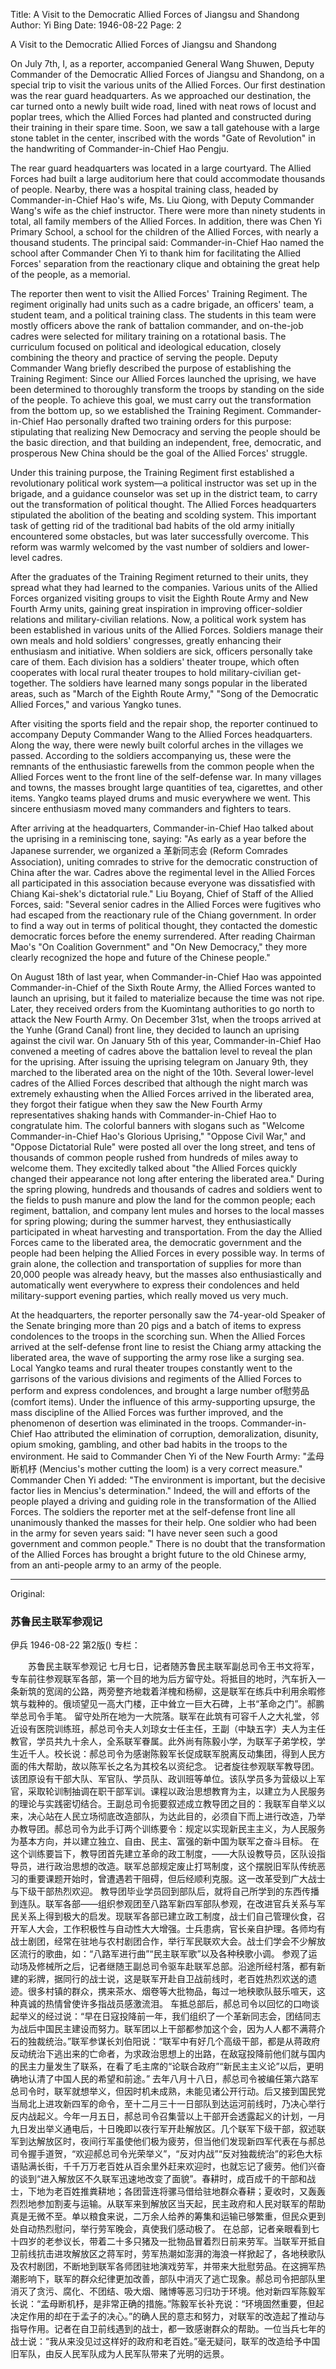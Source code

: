 Title: A Visit to the Democratic Allied Forces of Jiangsu and Shandong
Author: Yi Bing
Date: 1946-08-22
Page: 2

A Visit to the Democratic Allied Forces of Jiangsu and Shandong

On July 7th, I, as a reporter, accompanied General Wang Shuwen, Deputy Commander of the Democratic Allied Forces of Jiangsu and Shandong, on a special trip to visit the various units of the Allied Forces. Our first destination was the rear guard headquarters. As we approached our destination, the car turned onto a newly built wide road, lined with neat rows of locust and poplar trees, which the Allied Forces had planted and constructed during their training in their spare time. Soon, we saw a tall gatehouse with a large stone tablet in the center, inscribed with the words "Gate of Revolution" in the handwriting of Commander-in-Chief Hao Pengju.

The rear guard headquarters was located in a large courtyard. The Allied Forces had built a large auditorium here that could accommodate thousands of people. Nearby, there was a hospital training class, headed by Commander-in-Chief Hao's wife, Ms. Liu Qiong, with Deputy Commander Wang's wife as the chief instructor. There were more than ninety students in total, all family members of the Allied Forces. In addition, there was Chen Yi Primary School, a school for the children of the Allied Forces, with nearly a thousand students. The principal said: Commander-in-Chief Hao named the school after Commander Chen Yi to thank him for facilitating the Allied Forces' separation from the reactionary clique and obtaining the great help of the people, as a memorial.

The reporter then went to visit the Allied Forces' Training Regiment. The regiment originally had units such as a cadre brigade, an officers' team, a student team, and a political training class. The students in this team were mostly officers above the rank of battalion commander, and on-the-job cadres were selected for military training on a rotational basis. The curriculum focused on political and ideological education, closely combining the theory and practice of serving the people. Deputy Commander Wang briefly described the purpose of establishing the Training Regiment: Since our Allied Forces launched the uprising, we have been determined to thoroughly transform the troops by standing on the side of the people. To achieve this goal, we must carry out the transformation from the bottom up, so we established the Training Regiment. Commander-in-Chief Hao personally drafted two training orders for this purpose: stipulating that realizing New Democracy and serving the people should be the basic direction, and that building an independent, free, democratic, and prosperous New China should be the goal of the Allied Forces' struggle.

Under this training purpose, the Training Regiment first established a revolutionary political work system—a political instructor was set up in the brigade, and a guidance counselor was set up in the district team, to carry out the transformation of political thought. The Allied Forces headquarters stipulated the abolition of the beating and scolding system. This important task of getting rid of the traditional bad habits of the old army initially encountered some obstacles, but was later successfully overcome. This reform was warmly welcomed by the vast number of soldiers and lower-level cadres.

After the graduates of the Training Regiment returned to their units, they spread what they had learned to the companies. Various units of the Allied Forces organized visiting groups to visit the Eighth Route Army and New Fourth Army units, gaining great inspiration in improving officer-soldier relations and military-civilian relations. Now, a political work system has been established in various units of the Allied Forces. Soldiers manage their own meals and hold soldiers' congresses, greatly enhancing their enthusiasm and initiative. When soldiers are sick, officers personally take care of them. Each division has a soldiers' theater troupe, which often cooperates with local rural theater troupes to hold military-civilian get-together. The soldiers have learned many songs popular in the liberated areas, such as "March of the Eighth Route Army," "Song of the Democratic Allied Forces," and various Yangko tunes.

After visiting the sports field and the repair shop, the reporter continued to accompany Deputy Commander Wang to the Allied Forces headquarters. Along the way, there were newly built colorful arches in the villages we passed. According to the soldiers accompanying us, these were the remnants of the enthusiastic farewells from the common people when the Allied Forces went to the front line of the self-defense war. In many villages and towns, the masses brought large quantities of tea, cigarettes, and other items. Yangko teams played drums and music everywhere we went. This sincere enthusiasm moved many commanders and fighters to tears.

After arriving at the headquarters, Commander-in-Chief Hao talked about the uprising in a reminiscing tone, saying: "As early as a year before the Japanese surrender, we organized a 革新同志会 (Reform Comrades Association), uniting comrades to strive for the democratic construction of China after the war. Cadres above the regimental level in the Allied Forces all participated in this association because everyone was dissatisfied with Chiang Kai-shek's dictatorial rule." Liu Boyang, Chief of Staff of the Allied Forces, said: "Several senior cadres in the Allied Forces were fugitives who had escaped from the reactionary rule of the Chiang government. In order to find a way out in terms of political thought, they contacted the domestic democratic forces before the enemy surrendered. After reading Chairman Mao's "On Coalition Government" and "On New Democracy," they more clearly recognized the hope and future of the Chinese people."

On August 18th of last year, when Commander-in-Chief Hao was appointed Commander-in-Chief of the Sixth Route Army, the Allied Forces wanted to launch an uprising, but it failed to materialize because the time was not ripe. Later, they received orders from the Kuomintang authorities to go north to attack the New Fourth Army. On December 31st, when the troops arrived at the Yunhe (Grand Canal) front line, they decided to launch an uprising against the civil war. On January 5th of this year, Commander-in-Chief Hao convened a meeting of cadres above the battalion level to reveal the plan for the uprising. After issuing the uprising telegram on January 9th, they marched to the liberated area on the night of the 10th. Several lower-level cadres of the Allied Forces described that although the night march was extremely exhausting when the Allied Forces arrived in the liberated area, they forgot their fatigue when they saw the New Fourth Army representatives shaking hands with Commander-in-Chief Hao to congratulate him. The colorful banners with slogans such as "Welcome Commander-in-Chief Hao's Glorious Uprising," "Oppose Civil War," and "Oppose Dictatorial Rule" were posted all over the long street, and tens of thousands of common people rushed from hundreds of miles away to welcome them. They excitedly talked about "the Allied Forces quickly changed their appearance not long after entering the liberated area." During the spring plowing, hundreds and thousands of cadres and soldiers went to the fields to push manure and plow the land for the common people; each regiment, battalion, and company lent mules and horses to the local masses for spring plowing; during the summer harvest, they enthusiastically participated in wheat harvesting and transportation. From the day the Allied Forces came to the liberated area, the democratic government and the people had been helping the Allied Forces in every possible way. In terms of grain alone, the collection and transportation of supplies for more than 20,000 people was already heavy, but the masses also enthusiastically and automatically went everywhere to express their condolences and held military-support evening parties, which really moved us very much.

At the headquarters, the reporter personally saw the 74-year-old Speaker of the Senate bringing more than 20 pigs and a batch of items to express condolences to the troops in the scorching sun. When the Allied Forces arrived at the self-defense front line to resist the Chiang army attacking the liberated area, the wave of supporting the army rose like a surging sea. Local Yangko teams and rural theater troupes constantly went to the garrisons of the various divisions and regiments of the Allied Forces to perform and express condolences, and brought a large number of慰劳品 (comfort items). Under the influence of this army-supporting upsurge, the mass discipline of the Allied Forces was further improved, and the phenomenon of desertion was eliminated in the troops. Commander-in-Chief Hao attributed the elimination of corruption, demoralization, disunity, opium smoking, gambling, and other bad habits in the troops to the environment. He said to Commander Chen Yi of the New Fourth Army: "孟母断机杼 (Mencius's mother cutting the loom) is a very correct measure." Commander Chen Yi added: "The environment is important, but the decisive factor lies in Mencius's determination." Indeed, the will and efforts of the people played a driving and guiding role in the transformation of the Allied Forces. The soldiers the reporter met at the self-defense front line all unanimously thanked the masses for their help. One soldier who had been in the army for seven years said: "I have never seen such a good government and common people." There is no doubt that the transformation of the Allied Forces has brought a bright future to the old Chinese army, from an anti-people army to an army of the people.



<hr /> 

Original: 


### 苏鲁民主联军参观记
伊兵
1946-08-22
第2版()
专栏：

　　苏鲁民主联军参观记
    七月七日，记者随苏鲁民主联军副总司令王书文将军，专车前往参观联军各部，第一个目的地为后方留守处。将抵目的地时，汽车折入一条新筑的宽阔的公路，两旁整齐地栽着洋槐和杨柳，这是联军在练兵中利用余暇修筑与栽种的。俄顷望见一高大门楼，正中耸立一巨大石碑，上书“革命之门”。郝鹏举总司令手笔。
    留守处所在地为一大院落。联军在此筑有可容千人之大礼堂，邻近设有医院训练班，郝总司令夫人刘琼女士任主任，王副（中缺五字）夫人为主任教官，学员共九十余人，全系联军眷属。此外尚有陈毅小学，为联军子弟学校，学生近千人。校长说：郝总司令为感谢陈毅军长促成联军脱离反动集团，得到人民方面的伟大帮助，故以陈军长之名为其校名以资纪念。
    记者旋往参观联军教导团。该团原设有干部大队、军官队、学员队、政训班等单位。该队学员多为营级以上军官，采取轮训制抽调在职干部军训。课程以政治思想教育为主，以建立为人民服务的理论与实践密切结合。王副总司令扼要叙述成立教导团之目的：我联军自举义以来，决心站在人民立场彻底改造部队，为达此目的，必须自下而上进行改造，乃举办教导团。郝总司令为此手订两个训练要令：规定以实现新民主主义，为人民服务为基本方向，并以建立独立、自由、民主、富强的新中国为联军之奋斗目标。
    在这个训练要旨下，教导团首先建立革命的政工制度，——大队设教导员，区队设指导员，进行政治思想的改造。联军总部规定废止打骂制度，这个摆脱旧军队传统恶习的重要课题开始时，曾遭遇若干阻碍，但后经顺利克服。这一改革受到广大战士与下级干部热烈欢迎。
    教导团毕业学员回到部队后，就将自己所学到的东西传播到连队。联军各部——组织参观团至八路军新四军部队参观，在改进官兵关系与军民关系上得到极大的启发。现联军各部已建立政工制度，战士们自己管理伙食，召开军人大会，工作积极性与自动性大大增强。士兵患病，官长亲自护理。各师均有战士剧团，经常在驻地与农村剧团合作，举行军民联欢大会。战士们学会不少解放区流行的歌曲，如：“八路军进行曲”“民主联军歌”以及各种秧歌小调。
    参观了运动场及修械所之后，记者继随王副总司令驱车赴联军总部。沿途所经村落，都有新建的彩牌，据同行的战士说，这是联军开赴自卫战前线时，老百姓热烈欢送的遗迹。很多村镇的群众，携来茶水、烟卷等大批物品，每过一地秧歌队鼓乐喧天，这种真诚的热情曾使许多指战员感激流泪。
    车抵总部后，郝总司令以回忆的口吻谈起举义的经过说：“早在日寇投降前一年，我们组织了一个革新同志会，团结同志为战后中国民主建设而努力。联军团以上干部都参加这个会，因为人人都不满蒋介石的独裁统治。”联军参谋长刘伯阳说：“联军中有好几个高级干部，都是从蒋政府反动统治下逃出来的亡命者，为求政治思想上的出路，在敌寇投降前他们就与国内的民主力量发生了联系，在看了毛主席的“论联合政府”“新民主主义论”以后，更明确地认清了中国人民的希望和前途。”
    去年八月十八日，郝总司令被编任第六路军总司令时，联军就想举义，但因时机未成熟，未能见诸公开行动。后又接到国民党当局北上进攻新四军的命令，至十二月三十一日部队到达运河前线时，乃决心举行反内战起义。今年一月五日，郝总司令召集营以上干部开会透露起义的计划，一月九日发出举义通电后，十日晚即以夜行军开赴解放区。几个联军下级干部，叙述联军到达解放区时，夜间行军虽使他们极为疲劳，但当他们发现新四军代表在与郝总司令握手道贺，“欢迎郝总司令光荣举义”，“反对内战”“反对独裁统治”的彩色大标语贴满长街，千千万万老百姓从百余里外赶来欢迎时，也就忘记了疲劳。他们兴奋的谈到“进入解放区不久联军迅速地改变了面貌”。春耕时，成百成千的干部和战士，下地为老百姓推粪耕地；各团营连将骡马借给驻地群众春耕；夏收时，又轰轰烈烈地参加割麦与运输。从联军来到解放区当天起，民主政府和人民对联军的帮助真是无微不至。单以粮食来说，二万余人给养的筹集和运输已够繁重，但民众更到处自动热烈慰问，举行劳军晚会，真使我们感动极了。
    在总部，记者亲眼看到七十四岁的老参议长，带着二十多只猪及一批物品冒着烈日前来劳军。当联军开抵自卫前线抗击进攻解放区之蒋军时，劳军热潮如澎湃的海浪一样掀起了，各地秧歌队及农村剧团，不断地到联军各师团驻地演戏劳军，并带来大批慰劳品。在这拥军热潮影响下，联军的群众纪律更加改善，部队中消灭了逃亡现象。郝总司令把部队里消灭了贪污、腐化、不团结、吸大烟、赌博等恶习归功于环境。他对新四军陈毅军长说：“孟母断机杼，是非常正确的措施。”陈毅军长补充说：“环境固然重要，但起决定作用的却在于孟子的决心。”的确人民的意志和努力，对联军的改造起了推动与指导作用。记者在自卫前线遇到的战士，都一致感谢群众的帮助。一位当兵七年的战士说：“我从来没见过这样好的政府和老百姓。”毫无疑问，联军的改造给予中国旧军队，由反人民军队成为人民军队带来了光明的远景。

